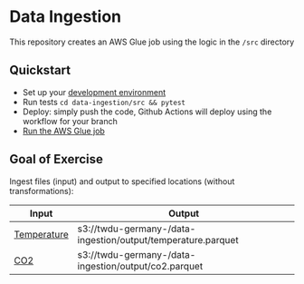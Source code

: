 # Data Ingestion
This repository creates an AWS Glue job using the logic in the `/src` directory

## Quickstart
* Set up your [development environment](../development-environment.md)
* Run tests `cd data-ingestion/src && pytest`
* Deploy: simply push the code, Github Actions will deploy using the workflow for your branch
* [Run the AWS Glue job](https://docs.aws.amazon.com/glue/latest/dg/console-jobs.html)

## Goal of Exercise
Ingest files (input) and output to specified locations (without transformations):

| Input | Output |
| --- | --- |
| [Temperature](https://raw.githubusercontent.com/owid/owid-datasets/master/datasets/Berkley%20Land-Ocean%20Temperature%20Anomaly/Berkley%20Land-Ocean%20Temperature%20Anomaly.csv) | s3://twdu-germany-<workflow-name>/data-ingestion/output/temperature.parquet |
| [CO2](https://raw.githubusercontent.com/owid/owid-datasets/master/datasets/CO2%20emissions%20(Aggregate%20dataset%20(2021))/CO2%20emissions%20(Aggregate%20dataset%20(2021)).csv) | s3://twdu-germany-<workflow-name>/data-ingestion/output/co2.parquet |